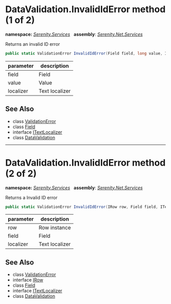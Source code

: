 # DataValidation.InvalidIdError method (1 of 2)
**namespace:** *[Serenity.Services](../../README.md#serenity.services-namespace)*   **assembly**: *[Serenity.Net.Services](../../README.md)*

Returns an invalid ID error

```csharp
public static ValidationError InvalidIdError(Field field, long value, ITextLocalizer localizer)
```

| parameter | description |
| --- | --- |
| field | Field |
| value | Value |
| localizer | Text localizer |

## See Also

* class [ValidationError](../Serenity.Net.Core/../ValidationError.md)
* class [Field](../Serenity.Net.Entity/../../Serenity.Data/Field.md)
* interface [ITextLocalizer](../Serenity.Net.Core/../../Serenity/ITextLocalizer.md)
* class [DataValidation](../DataValidation.md)

---

# DataValidation.InvalidIdError method (2 of 2)
**namespace:** *[Serenity.Services](../../README.md#serenity.services-namespace)*   **assembly**: *[Serenity.Net.Services](../../README.md)*

Returns a Invalid ID error

```csharp
public static ValidationError InvalidIdError(IRow row, Field field, ITextLocalizer localizer)
```

| parameter | description |
| --- | --- |
| row | Row instance |
| field | Field |
| localizer | Text localizer |

## See Also

* class [ValidationError](../Serenity.Net.Core/../ValidationError.md)
* interface [IRow](../Serenity.Net.Entity/../../Serenity.Data/IRow.md)
* class [Field](../Serenity.Net.Entity/../../Serenity.Data/Field.md)
* interface [ITextLocalizer](../Serenity.Net.Core/../../Serenity/ITextLocalizer.md)
* class [DataValidation](../DataValidation.md)